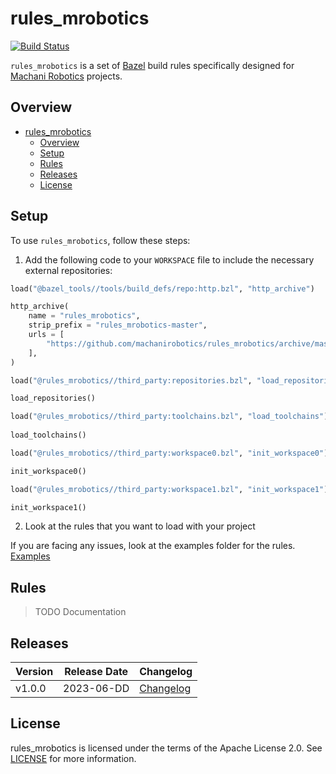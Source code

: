 # rules_mrobotics

[![Build Status](https://travis-ci.org/mRoboticsIO/rules_mrobotics.svg?branch=master)](https://travis-ci.org/mRoboticsIO/rules_mrobotics)

`rules_mrobotics` is a set of [Bazel](https://bazel.build) build rules specifically designed for [Machani Robotics](https://github.com/machanirobotics) projects.
## Overview



- [rules\_mrobotics](#rules_mrobotics)
  - [Overview](#overview)
  - [Setup](#setup)
  - [Rules](#rules)
  - [Releases](#releases)
  - [License](#license)


## Setup

To use `rules_mrobotics`, follow these steps:

1. Add the following code to your `WORKSPACE` file to include the necessary external repositories:

```python
load("@bazel_tools//tools/build_defs/repo:http.bzl", "http_archive")

http_archive(
    name = "rules_mrobotics",
    strip_prefix = "rules_mrobotics-master",
    urls = [
        "https://github.com/machanirobotics/rules_mrobotics/archive/master.zip",
    ],
)

load("@rules_mrobotics//third_party:repositories.bzl", "load_repositories")

load_repositories()

load("@rules_mrobotics//third_party:toolchains.bzl", "load_toolchains")
 
load_toolchains() 

load("@rules_mrobotics//third_party:workspace0.bzl", "init_workspace0")

init_workspace0()

load("@rules_mrobotics//third_party:workspace1.bzl", "init_workspace1")

init_workspace1()

```
2. Look at the rules that you want to load with your project

If you are facing any issues, look at the examples folder for the rules. [Examples](https://github.com/machanirobotics/rules_mrobotics/tree/master/examples)

## Rules 

> TODO Documentation 


## Releases

| Version | Release Date | Changelog |
|---------|--------------|-----------|
| v1.0.0  | 2023-06-DD  | [Changelog](https://github.com/machanirobotics/rules_mrobotics/releases/tag/v1.0.0) |

## License

rules_mrobotics is licensed under the terms of the Apache License 2.0. See [LICENSE](LICENSE) for more information.
